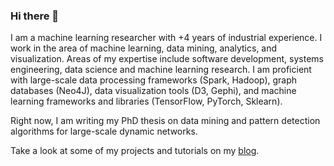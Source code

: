 ### Hi there 👋


I am a machine learning researcher with +4 years of industrial experience. I work in the area of machine learning, data mining, analytics, and visualization. Areas of my expertise include software development, systems engineering, data science and machine learning research. I am proficient with large-scale data processing frameworks (Spark, Hadoop), graph databases (Neo4J), data visualization tools (D3, Gephi), and machine learning frameworks and libraries (TensorFlow, PyTorch, Sklearn).

Right now, I am writing my PhD thesis on data mining and pattern detection algorithms for large-scale dynamic networks.

Take a look at some of my projects and tutorials on my [blog](https://blog.miz.space).

